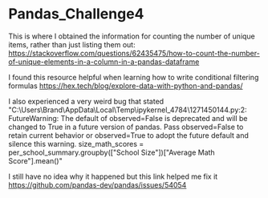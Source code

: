 # Pandas_Challenge4

This is where I obtained the information for counting the number of unique items, rather than just listing them out: https://stackoverflow.com/questions/62435475/how-to-count-the-number-of-unique-elements-in-a-column-in-a-pandas-dataframe 

I found this resource helpful when learning how to write conditional filtering formulas
https://hex.tech/blog/explore-data-with-python-and-pandas/


I also experienced a very weird bug that stated 
"C:\Users\Brand\AppData\Local\Temp\ipykernel_4784\1271450144.py:2: FutureWarning: The default of observed=False is deprecated and will be changed to True in a future version of pandas. Pass observed=False to retain current behavior or observed=True to adopt the future default and silence this warning.
  size_math_scores = per_school_summary.groupby(["School Size"])["Average Math Score"].mean()"

  I still have no idea why it happened but this link helped me fix it
  https://github.com/pandas-dev/pandas/issues/54054

  
